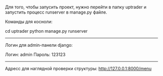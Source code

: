 Для того, чтобы запусить проект, нужно перейти в папку uptrader и запустить процесс runserver в manage.py файле.

Команды для косноли:

cd uptrader
python manage.py runserver

---

Логин для admin-панели django:

Логин: admin
Пароль: 123123

---

Адресс для наглядной проверки структуры:
http://127.0.0.1:8000/menu
